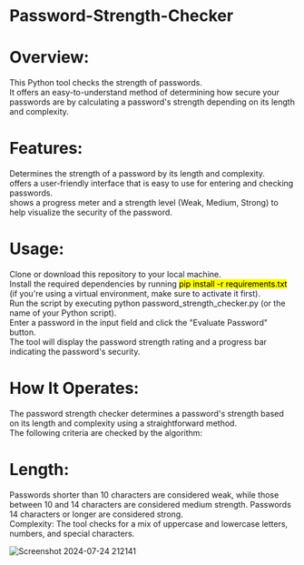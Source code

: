# Password-Strength-Checker


# **Overview:**
This Python tool checks the strength of passwords. <br>
It offers an easy-to-understand method of determining how secure your passwords are by calculating a password's strength depending on its length and complexity.<br>


# **Features:**
Determines the strength of a password by its length and complexity.<br>
offers a user-friendly interface that is easy to use for entering and checking passwords.<br>
shows a progress meter and a strength level (Weak, Medium, Strong) to help visualize the security of the password.<br>


# **Usage:**
Clone or download this repository to your local machine.<br>
Install the required dependencies by running <mark>pip install -r requirements.txt </mark>(if you're using a virtual environment, make sure to activate it first).<br>
Run the script by executing python password_strength_checker.py (or the name of your Python script).<br>
Enter a password in the input field and click the "Evaluate Password" button.<br>
The tool will display the password strength rating and a progress bar indicating the password's security.<br>

# **How It Operates:**
The password strength checker determines a password's strength based on its length and complexity using a straightforward method.<br>
The following criteria are checked by the algorithm:<br>

# **Length:**
Passwords shorter than 10 characters are considered weak, while those between 10 and 14 characters are considered medium strength. Passwords 14 characters or longer are considered strong.<br>
Complexity: The tool checks for a mix of uppercase and lowercase letters, numbers, and special characters.<br>




![Screenshot 2024-07-24 212141](https://github.com/user-attachments/assets/ab55572f-3cd5-49bb-8b06-e668b3ce2a62)




